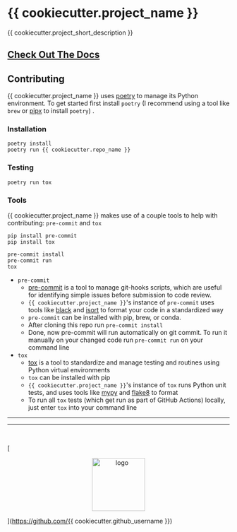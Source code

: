 # {{ cookiecutter.project_name }}

{{ cookiecutter.project_short_description }}

## [Check Out The Docs](https://juftin.com/ridbpy/)

## Contributing

{{ cookiecutter.project_name }} uses [poetry](https://python-poetry.org/docs/) to
manage its Python environment. To get started first install `poetry` (I recommend using a tool like
`brew` or [pipx](https://github.com/pypa/pipx) to install `poetry`) .

### Installation

```shell
poetry install
poetry run {{ cookiecutter.repo_name }}
```

### Testing

```tox
poetry run tox
```

### Tools

{{ cookiecutter.project_name }} makes use of a couple tools to help with contributing: `pre-commit` and `tox`

```shell
pip install pre-commit
pip install tox

pre-commit install
pre-commit run
tox
```

- `pre-commit`
    - [pre-commit](https://pre-commit.com/) is a tool to manage git-hooks scripts, which are useful
      for identifying simple issues before submission to code review.
    - `{{ cookiecutter.project_name }}`'s instance of `pre-commit` uses tools like [black](https://github.com/psf/black)
      and
      [isort](https://pycqa.github.io/isort/) to format your code in a standardized way
    - `pre-commit` can be installed with pip, brew, or conda.
    - After cloning this repo run `pre-commit install`
    - Done, now pre-commit will run automatically on git commit. To run it manually on your changed
      code run `pre-commit run` on your command line
- `tox`
    - [tox](https://tox.wiki/en/latest/) is a tool to standardize and manage testing and routines
      using Python virtual environments
    - `tox` can be installed with pip
    - `{{ cookiecutter.project_name }}`'s instance of `tox` runs Python unit tests, and uses tools like
      [mypy](https://github.com/python/mypy) and [flake8](https://flake8.pycqa.org/en/latest/pre) to
      format
    - To run all `tox` tests (which get run as part of GitHub Actions) locally, just enter `tox`
      into your command line


___________
___________

<br/>

[<p align="center" ><img src="{{ cookiecutter.logo_url }}" width="120" height="120"  alt="logo"> </p>](https://github.com/{{ cookiecutter.github_username }})
